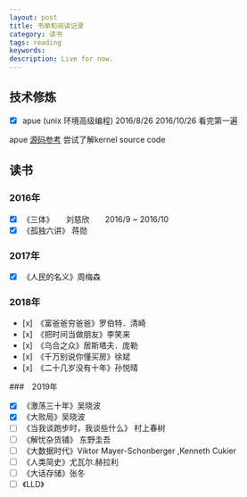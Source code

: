 ```yaml
---
layout: post
title: 书单和阅读记录
category: 读书
tags: reading
keywords:
description: Live for now.
---
```

## 技术修炼
- [x] apue (unix 环境高级编程) 2016/8/26 2016/10/26 看完第一遍

apue [源码参考](http://www.apuebook.com/code3e.html)
尝试了解kernel source code

## 读书
### 2016年
- [x] 《三体》 　     刘慈欣　　2016/9 ~ 2016/10
- [x] 《孤独六讲》    蒋勋

### 2017年
- [x] 《人民的名义》周梅森

### 2018年
- [x]　《富爸爸穷爸爸》罗伯特．清崎
- [x]　《把时间当做朋友》李笑来
- [x]　《乌合之众》居斯塔夫．庞勒
- [x]　《千万别说你懂买房》徐斌
- [x]　《二十几岁没有十年》孙悦晴

###　2019年　　
- [x] 《激荡三十年》吴晓波
- [x] 《大败局》吴晓波
- [ ] 《当我谈跑步时，我谈些什么》 村上春树
- [ ] 《解忧杂货铺》 东野圭吾
- [ ] 《大数据时代》Viktor Mayer-Schonberger ,Kenneth Cukier
- [ ] 《人类简史》尤瓦尔.赫拉利
- [ ] 《大话存储》张冬　
- [ ] 《LLD》　
